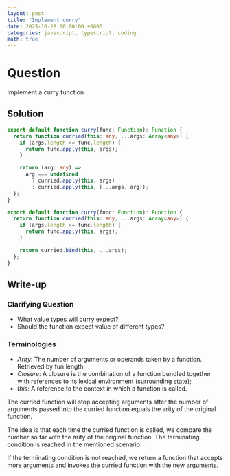 ```yaml
---
layout: post
title: "Implement curry"
date: 2025-10-28 00:00:00 +0800
categories: javascript, typescript, coding
math: true
---
```


# Question

Implement a curry function

## Solution

```typescript
export default function curry(func: Function): Function {
  return function curried(this: any, ...args: Array<any>) {
    if (args.length >= func.length) {
      return func.apply(this, args);
    }

    return (arg: any) =>
      arg === undefined
        ? curried.apply(this, args)
        : curried.apply(this, [...args, arg]);
  };
}
```

```typescript
export default function curry(func: Function): Function {
  return function curried(this: any, ...args: Array<any>) {
    if (args.length >= func.length) {
      return func.apply(this, args);
    }

    return curried.bind(this, ...args);
  };
}
```

## Write-up

### Clarifying Question

- What value types will curry expect?
- Should the function expect value of different types?

### Terminologies

- _Arity_: The number of arguments or operands taken by a function. Retrieved by fun.length;
- _Closure_: A closure is the combination of a function bundled together with references to its lexical environment (surrounding state);
- _this_: A reference to the context in which a function is called.

The curried function will stop accepting arguments after the number of arguments passed into the curried function equals
the arity of the original function.

The idea is that each time the curried function is called, we compare the number so far with the arity of the original
function. The terminating condition is reached in the mentioned scenario.

If the terminating condition is not reached, we return a function that accepts more arguments and invokes the curried
function with the new arguments.
